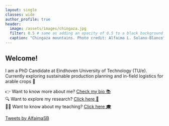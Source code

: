 ```yaml
---
layout: single
classes: wide
author_profile: true
header:
  image: /assets/images/chingaza.jpg
  filter: 0.5 # same as adding an opacity of 0.5 to a black background
  caption: "Chingaza mountains. Photo credit: Alfaima L. Solano-Blanco"
---
```


<div class="row">
  <div class="column-twitter left">
    <h2>Welcome!</h2>
    <p>I am a PhD Candidate at Eindhoven University of Technology (TU/e).<br>Currently exploring sustainable production planning and in-field logistics for arable crops 🌱</p>
    <p>👉 Want to know more about me? <a href="/about/" >Check my bio 📚</a><br>
       🔍 Want to explore my research? <a href="/research/">Click here 🧪</a><br>
       👩‍🏫 Want to know about my teaching? <a href="/teaching/">Click here 🎓</a></p>
  </div>
  <div class="column-twitter right">
    <a class="twitter-timeline" data-tweet-limit=3 href="https://twitter.com/AlfaimaSB?ref_src=twsrc%5Etfw">Tweets by AlfaimaSB</a> <script async src="https://platform.twitter.com/widgets.js" charset="utf-8"></script>
  </div>
</div>